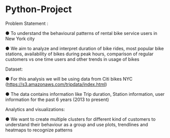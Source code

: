 # Python-Project

Problem Statement :

● To understand the behavioural patterns of rental bike service users in New York city

● We aim to analyze and interpret duration of bike rides, most popular bike stations, availability of bikes
during peak hours, comparison of regular customers vs one time users and other trends in usage of bikes


Dataset:

● For this analysis we will be using data from Citi bikes NYC
(https://s3.amazonaws.com/tripdata/index.html)

● The data contains information like Trip duration, Station information, user information for the past 6
years (2013 to present)


Analytics and visualizations:

● We want to create multiple clusters for different kind of customers to understand their behaviour as a
group and use plots, trendlines and heatmaps to recognize patterns
